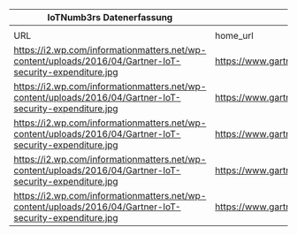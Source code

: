 |IoTNumb3rs Datenerfassung|||||||||||
| ---- | ---- | ---- | ---- | ---- | ---- | ---- | ---- | ---- | ---- | ---- |
||||||||||||
|URL|home_url|filename|device_class|device_count|market_class|market_volume|prognosis_year|publication_year|authorship_class|Dropbox folder|
|https://i2.wp.com/informationmatters.net/wp-content/uploads/2016/04/Gartner-IoT-security-expenditure.jpg|https://www.gartner.com/newsroom/id/3291817|file8_Gartner-IoT-security-expenditure.jpg|||security (spending)|231860000|2014|2016|expert|Pattoho/20190115-1503|
|https://i2.wp.com/informationmatters.net/wp-content/uploads/2016/04/Gartner-IoT-security-expenditure.jpg|https://www.gartner.com/newsroom/id/3291817|file8_Gartner-IoT-security-expenditure.jpg|||security (spending)|281540000|2015|2016|expert|Pattoho/20190115-1503|
|https://i2.wp.com/informationmatters.net/wp-content/uploads/2016/04/Gartner-IoT-security-expenditure.jpg|https://www.gartner.com/newsroom/id/3291817|file8_Gartner-IoT-security-expenditure.jpg|||security (spending)|348320000|2016|2016|expert|Pattoho/20190115-1503|
|https://i2.wp.com/informationmatters.net/wp-content/uploads/2016/04/Gartner-IoT-security-expenditure.jpg|https://www.gartner.com/newsroom/id/3291817|file8_Gartner-IoT-security-expenditure.jpg|||security (spending)|433950000|2017|2016|expert|Pattoho/20190115-1503|
|https://i2.wp.com/informationmatters.net/wp-content/uploads/2016/04/Gartner-IoT-security-expenditure.jpg|https://www.gartner.com/newsroom/id/3291817|file8_Gartner-IoT-security-expenditure.jpg|||security (spending)|547200000|2018|2016|expert|Pattoho/20190115-1503|
